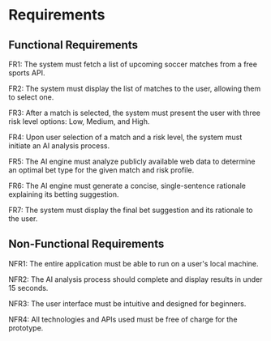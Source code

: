 # Requirements

## Functional Requirements

FR1: The system must fetch a list of upcoming soccer matches from a free sports API.

FR2: The system must display the list of matches to the user, allowing them to select one.

FR3: After a match is selected, the system must present the user with three risk level options: Low, Medium, and High.

FR4: Upon user selection of a match and a risk level, the system must initiate an AI analysis process.

FR5: The AI engine must analyze publicly available web data to determine an optimal bet type for the given match and risk profile.

FR6: The AI engine must generate a concise, single-sentence rationale explaining its betting suggestion.

FR7: The system must display the final bet suggestion and its rationale to the user.

## Non-Functional Requirements

NFR1: The entire application must be able to run on a user's local machine.

NFR2: The AI analysis process should complete and display results in under 15 seconds.

NFR3: The user interface must be intuitive and designed for beginners.

NFR4: All technologies and APIs used must be free of charge for the prototype.